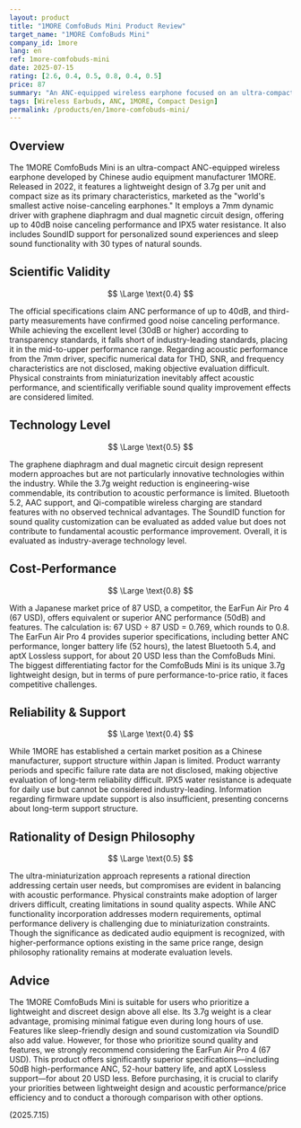 ```yaml
---
layout: product
title: "1MORE ComfoBuds Mini Product Review"
target_name: "1MORE ComfoBuds Mini"
company_id: 1more
lang: en
ref: 1more-comfobuds-mini
date: 2025-07-15
rating: [2.6, 0.4, 0.5, 0.8, 0.4, 0.5]
price: 87
summary: "An ANC-equipped wireless earphone focused on an ultra-compact design. While its 3.7g lightweight build is commendable, it lacks fundamental acoustic performance and technical advantages, resulting in low competitiveness for its price."
tags: [Wireless Earbuds, ANC, 1MORE, Compact Design]
permalink: /products/en/1more-comfobuds-mini/
---
```


## Overview

The 1MORE ComfoBuds Mini is an ultra-compact ANC-equipped wireless earphone developed by Chinese audio equipment manufacturer 1MORE. Released in 2022, it features a lightweight design of 3.7g per unit and compact size as its primary characteristics, marketed as the "world's smallest active noise-canceling earphones." It employs a 7mm dynamic driver with graphene diaphragm and dual magnetic circuit design, offering up to 40dB noise canceling performance and IPX5 water resistance. It also includes SoundID support for personalized sound experiences and sleep sound functionality with 30 types of natural sounds.

## Scientific Validity

$$ \Large \text{0.4} $$

The official specifications claim ANC performance of up to 40dB, and third-party measurements have confirmed good noise canceling performance. While achieving the excellent level (30dB or higher) according to transparency standards, it falls short of industry-leading standards, placing it in the mid-to-upper performance range. Regarding acoustic performance from the 7mm driver, specific numerical data for THD, SNR, and frequency characteristics are not disclosed, making objective evaluation difficult. Physical constraints from miniaturization inevitably affect acoustic performance, and scientifically verifiable sound quality improvement effects are considered limited.

## Technology Level

$$ \Large \text{0.5} $$

The graphene diaphragm and dual magnetic circuit design represent modern approaches but are not particularly innovative technologies within the industry. While the 3.7g weight reduction is engineering-wise commendable, its contribution to acoustic performance is limited. Bluetooth 5.2, AAC support, and Qi-compatible wireless charging are standard features with no observed technical advantages. The SoundID function for sound quality customization can be evaluated as added value but does not contribute to fundamental acoustic performance improvement. Overall, it is evaluated as industry-average technology level.

## Cost-Performance

$$ \Large \text{0.8} $$

With a Japanese market price of 87 USD, a competitor, the EarFun Air Pro 4 (67 USD), offers equivalent or superior ANC performance (50dB) and features. The calculation is: 67 USD ÷ 87 USD = 0.769, which rounds to 0.8. The EarFun Air Pro 4 provides superior specifications, including better ANC performance, longer battery life (52 hours), the latest Bluetooth 5.4, and aptX Lossless support, for about 20 USD less than the ComfoBuds Mini. The biggest differentiating factor for the ComfoBuds Mini is its unique 3.7g lightweight design, but in terms of pure performance-to-price ratio, it faces competitive challenges.

## Reliability & Support

$$ \Large \text{0.4} $$

While 1MORE has established a certain market position as a Chinese manufacturer, support structure within Japan is limited. Product warranty periods and specific failure rate data are not disclosed, making objective evaluation of long-term reliability difficult. IPX5 water resistance is adequate for daily use but cannot be considered industry-leading. Information regarding firmware update support is also insufficient, presenting concerns about long-term support structure.

## Rationality of Design Philosophy

$$ \Large \text{0.5} $$

The ultra-miniaturization approach represents a rational direction addressing certain user needs, but compromises are evident in balancing with acoustic performance. Physical constraints make adoption of larger drivers difficult, creating limitations in sound quality aspects. While ANC functionality incorporation addresses modern requirements, optimal performance delivery is challenging due to miniaturization constraints. Though the significance as dedicated audio equipment is recognized, with higher-performance options existing in the same price range, design philosophy rationality remains at moderate evaluation levels.

## Advice

The 1MORE ComfoBuds Mini is suitable for users who prioritize a lightweight and discreet design above all else. Its 3.7g weight is a clear advantage, promising minimal fatigue even during long hours of use. Features like sleep-friendly design and sound customization via SoundID also add value. However, for those who prioritize sound quality and features, we strongly recommend considering the EarFun Air Pro 4 (67 USD). This product offers significantly superior specifications—including 50dB high-performance ANC, 52-hour battery life, and aptX Lossless support—for about 20 USD less. Before purchasing, it is crucial to clarify your priorities between lightweight design and acoustic performance/price efficiency and to conduct a thorough comparison with other options.

(2025.7.15)